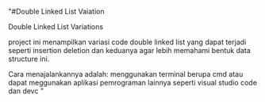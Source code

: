 "#Double Linked List Vaiation

Double Linked List Variations

project ini menampilkan variasi code double linked list yang dapat terjadi seperti insertion deletion dan keduanya agar lebih memahami bentuk data structure ini.

Cara menajalankannya adalah:
menggunakan terminal berupa cmd atau dapat meggunakan aplikasi pemrograman lainnya seperti visual studio code dan devc
" 
